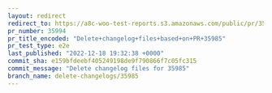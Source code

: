 ```yaml
---
layout: redirect
redirect_to: https://a8c-woo-test-reports.s3.amazonaws.com/public/pr/35994/e2e/index.html
pr_number: 35994
pr_title_encoded: "Delete+changelog+files+based+on+PR+35985"
pr_test_type: e2e
last_published: "2022-12-18 19:32:38 +0000"
commit_sha: e159bfdeebf405249198de9f790866f7c05fc315
commit_message: "Delete changelog files for 35985"
branch_name: delete-changelogs/35985
---
```

